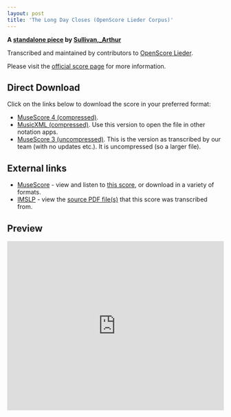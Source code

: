 ```yaml
---
layout: post
title: 'The Long Day Closes (OpenScore Lieder Corpus)'
---
```


__A [standalone piece](https://fourscoreandmore.org/openscore/lieder/Sullivan,_Arthur/_/) by [Sullivan,_Arthur](https://fourscoreandmore.org/openscore/lieder/Sullivan,_Arthur)__

Transcribed and maintained by contributors to [OpenScore Lieder].

Please visit the [official score page] for more information.

[official score page]: https://musescore.com/openscore-lieder-corpus/scores/6205297
[OpenScore Lieder]: https://musescore.com/openscore-lieder-corpus

## Direct Download

Click on the links below to download the score in your preferred format:
- [MuseScore 4 (compressed)](https://github.com/openscore/lieder/blob/main/scores/Sullivan,_Arthur/_/The_Long_Day_Closes/lc6205297.mscz?raw=true).
- [MusicXML (compressed)](https://github.com/openscore/lieder/blob/main/scores/Sullivan,_Arthur/_/The_Long_Day_Closes/lc6205297.mxl?raw=true). Use this version to open the file in other notation apps.
- [MuseScore 3 (uncompressed)](https://github.com/openscore/lieder/blob/main/scores/Sullivan,_Arthur/_/The_Long_Day_Closes/lc6205297.mscx?raw=true). This is the version as transcribed by our team (with no updates etc.). It is uncompressed (so a larger file).

## External links

- [MuseScore] - view and listen to [this score][MuseScore], or download in a variety of formats.
- [IMSLP] - view the [source PDF file(s)][IMSLP] that this score was transcribed from.

[MuseScore]: https://musescore.com/score/6205297
[IMSLP]: https://imslp.org/wiki/Special:ReverseLookup/179565

## Preview

<iframe width="100%" height="394" src="https://musescore.com/openscore-lieder-corpus/scores/6205297/embed" frameborder="0" allowfullscreen allow="autoplay; fullscreen"></iframe>
